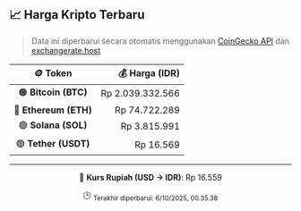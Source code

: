 

<!-- HARGA_KRIPTO -->
## 📈 Harga Kripto Terbaru

> Data ini diperbarui secara otomatis menggunakan [CoinGecko API](https://www.coingecko.com/) dan [exchangerate.host](https://exchangerate.host/)

<div align="center">

| 🪙 Token | 💰 Harga (IDR) |
|:------:|---------------:|
| 🟠 **Bitcoin (BTC)**   | Rp 2.039.332.566 |
| 🔵 **Ethereum (ETH)**  | Rp 74.722.289 |
| 🟣 **Solana (SOL)**    | Rp 3.815.991 |
| 🟢 **Tether (USDT)**   | Rp 16.569 |

---

💱 **Kurs Rupiah (USD → IDR)**: Rp 16.559

🕒 <sub>Terakhir diperbarui: 6/10/2025, 00.35.38</sub>

</div>
<!-- /HARGA_KRIPTO -->